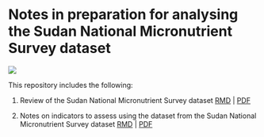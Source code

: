# Notes in preparation for analysing the Sudan National Micronutrient Survey dataset

<!-- badges: start -->
[![](https://img.shields.io/badge/version-v0.2.1-orange)](https://github.com/ernestguevarra/sudanMNreview/tree/v0.2.1)
<!-- badges: end -->

This repository includes the following:

1. Review of the Sudan National Micronutrient Survey dataset 
[RMD](https://github.com/ernestguevarra/sudanMNreview/blob/master/sudanMNreview.Rmd) | [PDF](https://github.com/ernestguevarra/sudanMNreview/blob/master/sudanMNreview.pdf)

2. Notes on indicators to assess using the dataset from the Sudan National Micronutrient Survey dataset 
[RMD](https://github.com/ernestguevarra/sudanMNreview/blob/master/sudanMNindicators.Rmd) |
[PDF](https://github.com/ernestguevarra/sudanMNreview/blob/master/sudanMNindicators.pdf)

